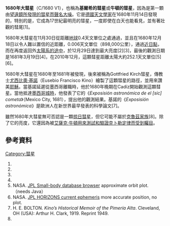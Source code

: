 **1680年大彗星**（C/1680
V1），也稱為**基爾希的彗星**或**牛頓的彗星**，因為是第一顆由[望遠鏡所發現的](../Page/望遠鏡.md "wikilink")[彗星而聲名大噪](../Page/彗星.md "wikilink")。它是[德國](../Page/德國.md "wikilink")[天文學家](../Page/天文學家.md "wikilink")在1680年11月14日發現的，特別的是，它成為17世紀最明亮的彗星，一度即使在白天也能看見，並有著壯觀的彗尾\[1\]。

1680年大彗星在11月30日從距離[地球](../Page/地球.md "wikilink")0.4天文單位之處通過，並且在1680年12月18日以令人難以置信的近距離，0.006天文單位（898,000公里），通過[近日點](../Page/近日點.md "wikilink")，而在再度返回外[太陽系的途中](../Page/太陽系.md "wikilink")，於12月29日達到最大亮度\[2\]\[3\]，最後的觀測日期是1681年3月19日\[4\]，在2010年12月，這顆彗星距離太陽大約252.1天文單位\[5\]\[6\]。

1680年大彗星在1680年至1681年被發現，後來被稱為Gottfried
Kirch彗星，傳教士[尤西比奧·基諾](../Page/尤西比奧·基諾.md "wikilink")（Eusebio
Francisco
Kino）繪製了這顆彗星的路徑，並用來讚美[耶穌](../Page/耶穌.md "wikilink")。當基諾延遲從墨西哥離職時，他於1680年晚期在Cadíz開始觀測這顆彗星。當他抵達[墨西哥城時](../Page/墨西哥城.md "wikilink")，他發表了它的《*Exposisión
astronómica de el \[sic\] cometa*》（Mexico City,
1681），提出他的觀測結果。基諾的《*Exposisión
astronómica*》是歐洲人在新世界最早發表的科學論文\[7\]。

雖然1680年大彗星無可否認是一顆[掠日彗星](../Page/掠日彗星.md "wikilink")，但它可能不屬於[克魯茲家族](../Page/克魯茲族彗星.md "wikilink")\[8\]。除了它的亮度，它還因為被[艾薩克·牛頓用來測試和驗證](../Page/艾薩克·牛頓.md "wikilink")[克卜勒定律而受到矚目](../Page/克卜勒定律.md "wikilink")。

## 參考資料

[Category:彗星](https://zh.wikipedia.org/wiki/Category:彗星 "wikilink")

1.
2.
3.
4.
5.  NASA. [JPL Small-body database
    browser](http://ssd.jpl.nasa.gov/sbdb.cgi?sstr=1680+V1&orb=1)
    approximate orbit plot.（needs Java）
6.  NASA. [JPL HORIZONS current
    ephemeris](http://ssd.jpl.nasa.gov/horizons.cgi?find_body=1&body_group=sb&sstr=C/1680%20V1)
    more accurate position, no plot.
7.  H. E. BOLTON. *Kino’s Historical Memoir of the Pimería Alta*.
    Cleveland, OH (USA): Arthur H. Clark, 1919. Reprint 1949.
8.